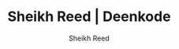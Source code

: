 ---
title: "Sheikh Reed | Deenkode"
author: "Sheikh Reed"
url: "/blog/author/sheikhreed/"
layout: "author"
---